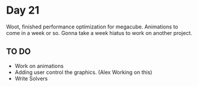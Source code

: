 # Day 21
Woot, finished performance optimization for megacube. Animations to come in a week or so. Gonna take a week hiatus to work on another project. 

## TO DO
- Work on animations
- Adding user control the graphics. (Alex Working on this)
- Write Solvers

